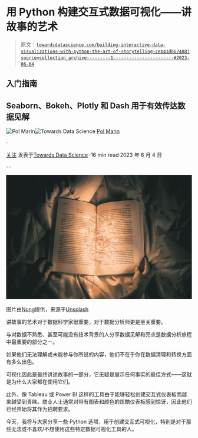 # 用 Python 构建交互式数据可视化——讲故事的艺术

> 原文：[`towardsdatascience.com/building-interactive-data-visualizations-with-python-the-art-of-storytelling-ceb43db67488?source=collection_archive---------1-----------------------#2023-06-04`](https://towardsdatascience.com/building-interactive-data-visualizations-with-python-the-art-of-storytelling-ceb43db67488?source=collection_archive---------1-----------------------#2023-06-04)

## 入门指南

## Seaborn、Bokeh、Plotly 和 Dash 用于有效传达数据见解

[](https://polmarin.medium.com/?source=post_page-----ceb43db67488--------------------------------)![Pol Marin](https://polmarin.medium.com/?source=post_page-----ceb43db67488--------------------------------)[](https://towardsdatascience.com/?source=post_page-----ceb43db67488--------------------------------)![Towards Data Science](https://towardsdatascience.com/?source=post_page-----ceb43db67488--------------------------------) [Pol Marin](https://polmarin.medium.com/?source=post_page-----ceb43db67488--------------------------------)

·

[关注](https://medium.com/m/signin?actionUrl=https%3A%2F%2Fmedium.com%2F_%2Fsubscribe%2Fuser%2F1fa43cc443e7&operation=register&redirect=https%3A%2F%2Ftowardsdatascience.com%2Fbuilding-interactive-data-visualizations-with-python-the-art-of-storytelling-ceb43db67488&user=Pol+Marin&userId=1fa43cc443e7&source=post_page-1fa43cc443e7----ceb43db67488---------------------post_header-----------) 发表于[Towards Data Science](https://towardsdatascience.com/?source=post_page-----ceb43db67488--------------------------------) ·16 min read·2023 年 6 月 4 日[](https://medium.com/m/signin?actionUrl=https%3A%2F%2Fmedium.com%2F_%2Fvote%2Ftowards-data-science%2Fceb43db67488&operation=register&redirect=https%3A%2F%2Ftowardsdatascience.com%2Fbuilding-interactive-data-visualizations-with-python-the-art-of-storytelling-ceb43db67488&user=Pol+Marin&userId=1fa43cc443e7&source=-----ceb43db67488---------------------clap_footer-----------)

--

[](https://medium.com/m/signin?actionUrl=https%3A%2F%2Fmedium.com%2F_%2Fbookmark%2Fp%2Fceb43db67488&operation=register&redirect=https%3A%2F%2Ftowardsdatascience.com%2Fbuilding-interactive-data-visualizations-with-python-the-art-of-storytelling-ceb43db67488&source=-----ceb43db67488---------------------bookmark_footer-----------)![](img/944921b12b326517582e6fc337dd6090.png)

图片由[Nong](https://unsplash.com/de/@californong?utm_source=medium&utm_medium=referral)提供，来源于[Unsplash](https://unsplash.com/?utm_source=medium&utm_medium=referral)

讲故事的艺术对于数据科学家很重要，对于数据分析师更是至关重要。

与对数据不熟悉、甚至可能没有技术背景的人分享数据见解和亮点是数据分析旅程中最重要的部分之一。

如果他们无法理解或未能参与你所说的内容，他们不在乎你在数据清理和转换方面有多么出色。

可视化因此是最终讲述故事的一部分，它无疑是展示任何事实的最佳方式——这就是为什么大家都在使用它们。

此外，像 Tableau 或 Power BI 这样的工具由于能够轻松创建交互式仪表板而越来越受到青睐。商业人士通常对带有图表和颜色的炫酷仪表板感到惊讶，因此他们已经开始将其作为招聘要求。

今天，我将与大家分享一些 Python 选项，用于创建交互式可视化，特别是对于那些无法或不喜欢/不想使用这些特定数据可视化工具的人。
